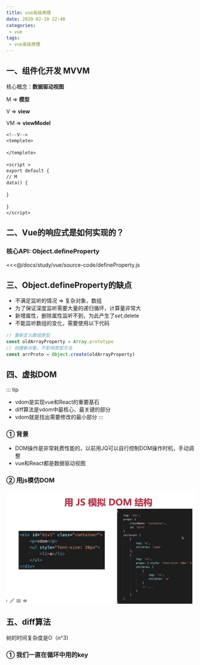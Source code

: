 ```yaml
---
title: vue高级原理
date: 2020-02-10 22:48
categories: 
 - vue
tags: 
 - vue高级原理
---
```


<!-- more -->

## 一、组件化开发  MVVM

核心概念：**数据驱动视图** 

M => **模型**
 
 V => **view** 
 
 VM => **viewModel**


```vue
<!--V-->
<templete>

</templete>

<script >
export default {
// M
data() {

}

}
</script>
```

## 二、Vue的响应式是如何实现的？

### 核心API: Object.defineProperty

<<<@/docs/study/vue/source-code/defineProperty.js


## 三、Object.defineProperty的缺点

- 不满足监听的情况 => 复杂对象，数组
- 为了保证深度监听需要大量的递归循环，计算量非常大
- 新增属性，删除属性监听不到，为此产生了$set,$delete
- 不能监听数组的变化，需要使用以下代码

```js
// 重新定义数组原型
const oldArrayProperty = Array.prototype
// 创建新对象，不影响原型方法
const arrProto = Object.create(oldArrayProperty)
```

## 四、虚拟DOM

::: tip
- vdom是实现vue和React的重要基石
- diff算法是vdom中最核心、最关键的部分
- vdom就是找出需要修改的最小部分
:::

### ① 背景

- DOM操作是非常耗费性能的，以前用JQ可以自行控制DOM操作时机，手动调整
- vue和React都是数据驱动视图

### ② 用js模仿DOM

![image text](/vdom.png)

## 五、diff算法

树的时间复杂度是O（n^3)

### ① 我们一直在循环中用的key












